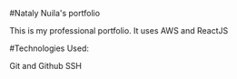 #Nataly Nuila's portfolio

This is my professional portfolio.
It uses AWS and ReactJS


#Technologies Used:

Git and Github
SSH
